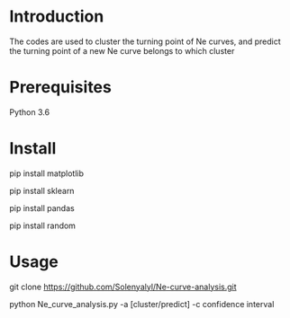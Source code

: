 # Introduction
The codes are used to cluster the turning point of Ne curves, and predict the turning point of a new Ne curve belongs to which cluster
# Prerequisites
Python 3.6
# Install
pip install matplotlib

pip install sklearn

pip install pandas

pip install random
# Usage
git clone https://github.com/Solenyalyl/Ne-curve-analysis.git

python Ne_curve_analysis.py -a [cluster/predict] -c confidence interval <your Ne curves>

